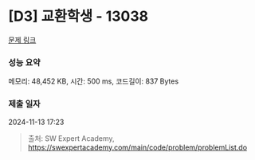 # [D3] 교환학생 - 13038 

[문제 링크](https://swexpertacademy.com/main/code/problem/problemDetail.do?contestProbId=AXxNn6GaPW4DFASZ) 

### 성능 요약

메모리: 48,452 KB, 시간: 500 ms, 코드길이: 837 Bytes

### 제출 일자

2024-11-13 17:23



> 출처: SW Expert Academy, https://swexpertacademy.com/main/code/problem/problemList.do